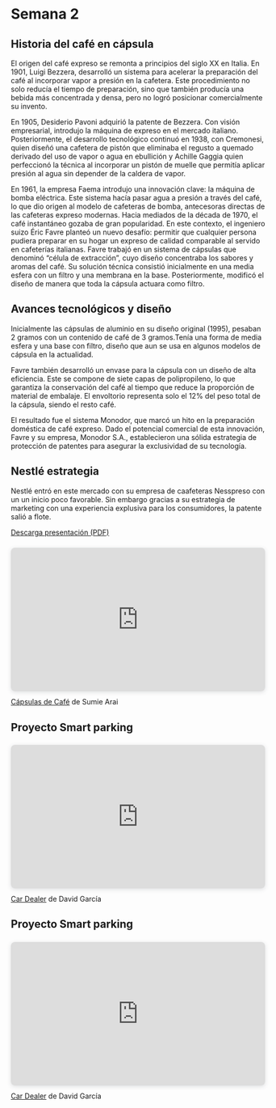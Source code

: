 # Semana 2

## Historia del café en cápsula


El origen del café expreso se remonta a principios del siglo XX en Italia. En 1901, Luigi Bezzera, desarrolló un sistema para acelerar la preparación del café al incorporar vapor a presión en la cafetera. Este procedimiento no solo reducía el tiempo de preparación, sino que también producía una bebida más concentrada y densa, pero no logró posicionar comercialmente su invento.
 
En 1905, Desiderio Pavoni adquirió la patente de Bezzera. Con visión empresarial, introdujo la máquina de expreso en el mercado italiano. Posteriormente, el desarrollo tecnológico continuó en 1938, con Cremonesi, quien diseñó una cafetera de pistón que eliminaba el regusto a quemado derivado del uso de vapor o agua en ebullición y Achille Gaggia quien perfeccionó la técnica al incorporar un pistón de muelle que permitía aplicar presión al agua sin depender de la caldera de vapor. 
 
En 1961, la empresa Faema introdujo una innovación clave: la máquina de bomba eléctrica. Este sistema hacía pasar agua a presión a través del café, lo que dio origen al modelo de cafeteras de bomba, antecesoras directas de las cafeteras expreso modernas.
Hacia mediados de la década de 1970, el café instantáneo gozaba de gran popularidad. En este contexto, el ingeniero suizo Éric Favre planteó un nuevo desafío: permitir que cualquier persona pudiera preparar en su hogar un expreso de calidad comparable al servido en cafeterías italianas. Favre trabajó en un sistema de cápsulas que denominó “célula de extracción”, cuyo diseño concentraba los sabores y aromas del café. Su solución técnica consistió inicialmente en una media esfera con un filtro y una membrana en la base. Posteriormente, modificó el diseño de manera que toda la cápsula actuara como filtro.

## Avances tecnológicos y diseño

Inicialmente las cápsulas de aluminio en su diseño original (1995), pesaban 2 gramos con un contenido de café de 3 gramos.Tenía una forma de media esfera y una base con filtro, diseño que aun se usa en algunos modelos de cápsula en la actualidad.

Favre también desarrolló un envase para la cápsula con un diseño de alta eficiencia. Este se compone de siete capas de polipropileno, lo que garantiza la conservación del café al tiempo que reduce la proporción de material de embalaje. El envoltorio representa solo el 12% del peso total de la cápsula, siendo el resto café.

El resultado fue el sistema Monodor, que marcó un hito en la preparación doméstica de café expreso. Dado el potencial comercial de esta innovación, Favre y su empresa, Monodor S.A., establecieron una sólida estrategia de protección de patentes para asegurar la exclusividad de su tecnología.

## Nestlé estrategia

Nestlé entró en este mercado con su empresa de caafeteras Nesspreso con un un inicio poco favorable. Sin embargo gracias a su estrategia de marketing con una experiencia explusiva para los consumidores, la patente salió a flote.


[Descarga presentación (PDF)](../recursos/archivos/.pdf)

<div style="position: relative; width: 100%; height: 0; padding-top: 56.2500%;
 padding-bottom: 0; box-shadow: 0 2px 8px 0 rgba(63,69,81,0.16); margin-top: 1.6em; margin-bottom: 0.9em; overflow: hidden;
 border-radius: 8px; will-change: transform;">
  <iframe loading="lazy" style="position: absolute; width: 100%; height: 100%; top: 0; left: 0; border: none; padding: 0;margin: 0;"
    src="https://www.canva.com/design/DAGyyUGlovY/DwyK4yVYWVVYHeWSjavrUA/view?embed" allowfullscreen="allowfullscreen" allow="fullscreen">
  </iframe>
</div>
<a href="https://www.canva.com/design/DAGyyUGlovY/DwyK4yVYWVVYHeWSjavrUA/view?utm_content=DAGyyUGlovY&amp;utm_campaign=designshare&amp;utm_medium=embeds&amp;utm_source=link" target="_blank" rel="noopener">Cápsulas de Café</a> de Sumie Arai

## Proyecto Smart parking

<!-- ...contenido existente... -->

<div style="position: relative; width: 100%; height: 0; padding-top: 56.2500%;
 padding-bottom: 0; box-shadow: 0 2px 8px 0 rgba(63,69,81,0.16); margin-top: 1.6em; margin-bottom: 0.9em; overflow: hidden;
 border-radius: 8px; will-change: transform;">
  <iframe loading="lazy" style="position: absolute; width: 100%; height: 100%; top: 0; left: 0; border: none; padding: 0;margin: 0;"
    src="https://www.canva.com/design/DAGyzItRl1I/chDv5Z_Z7UBclkj3_BRuow/view?embed" allowfullscreen="allowfullscreen" allow="fullscreen">
  </iframe>
</div>
<a href="https://www.canva.com/design/DAGyzItRl1I/chDv5Z_Z7UBclkj3_BRuow/view?utm_content=DAGyzItRl1I&amp;utm_campaign=designshare&amp;utm_medium=embeds&amp;utm_source=link" target="_blank" rel="noopener">Car Dealer</a> de David García


## Proyecto Smart parking

<!-- ...contenido existente... -->

<div style="position: relative; width: 100%; height: 0; padding-top: 56.2500%;
 padding-bottom: 0; box-shadow: 0 2px 8px 0 rgba(63,69,81,0.16); margin-top: 1.6em; margin-bottom: 0.9em; overflow: hidden;
 border-radius: 8px; will-change: transform;">
  <iframe loading="lazy" style="position: absolute; width: 100%; height: 100%; top: 0; left: 0; border: none; padding: 0;margin: 0;"
    src="https://www.canva.com/design/DAGyzItRl1I/chDv5Z_Z7UBclkj3_BRuow/view?embed" allowfullscreen="allowfullscreen" allow="fullscreen">
  </iframe>
</div>
<a href="https://www.canva.com/design/DAGyzItRl1I/chDv5Z_Z7UBclkj3_BRuow/view?utm_content=DAGyzItRl1I&amp;utm_campaign=designshare&amp;utm_medium=embeds&amp;utm_source=link" target="_blank" rel="noopener">Car Dealer</a> de David García